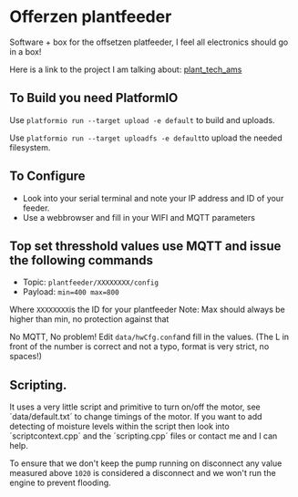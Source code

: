 # Offerzen plantfeeder

Software + box for the offsetzen platfeeder, I feel all electronics should go in a box!

Here is a link to the project I am talking about: [plant_tech_ams](https://github.com/OfferZen-Make/plant_tech_ams)

## To Build you need PlatformIO

Use `platformio run --target upload -e default` to build and uploads.

Use `platformio run --target uploadfs -e default`to upload the needed filesystem.

## To Configure

* Look into your serial terminal and note your IP address and ID of your feeder.
* Use a webbrowser and fill in your WIFI and MQTT parameters

## Top set thresshold values use MQTT and issue the following commands

* Topic: `plantfeeder/XXXXXXXX/config`
* Payload: `min=400 max=800`

Where `XXXXXXXX`is the ID for your plantfeeder
Note: Max should always be higher than min, no protection against that

No MQTT, No problem! Edit `data/hwCfg.conf`and fill in the values. (The L in front of the number is correct and not a typo, format is very strict, no spaces!)

## Scripting.

It uses a very little script and primitive to turn on/off the motor, see ´data/default.txt´ to change timings of the motor. If you want to add detecting of moisture levels within the script then look into
´scriptcontext.cpp´ and the ´scripting.cpp´ files or contact me and I can help.


To ensure that we don't keep the pump running on disconnect any value measured above `1020` is considered a disconnect and we won't run the engine to prevent flooding.
